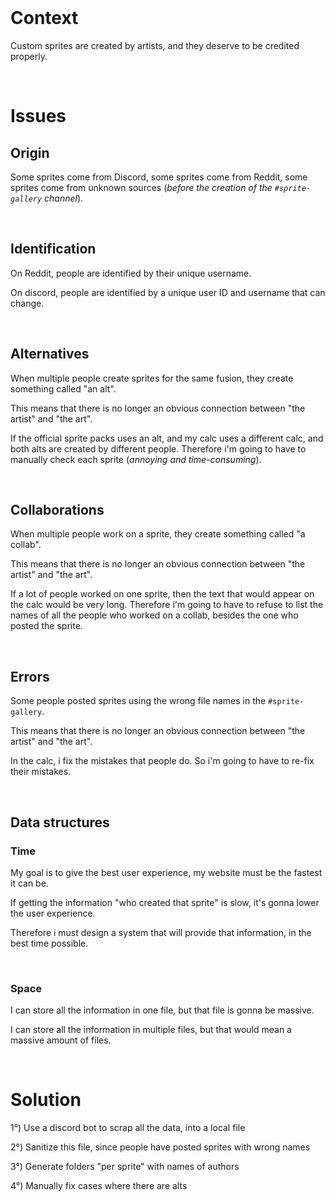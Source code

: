 <br>

# Context

Custom sprites are created by artists, and they deserve to be credited properly.

<br>

# Issues

## Origin

Some sprites come from Discord, some sprites come from Reddit, some sprites come from unknown sources (*before the creation of the `#sprite-gallery` channel*).

<br>

## Identification

On Reddit, people are identified by their unique username.

On discord, people are identified by a unique user ID and username that can change. 


<br>


## Alternatives

When multiple people create sprites for the same fusion, they create something called "an alt".

This means that there is no longer an obvious connection between "the artist" and "the art".

If the official sprite packs uses an alt, and my calc uses a different calc, and both alts are created by different people. Therefore i'm going to have to manually check each sprite (*annoying and time-consuming*).

<br>

## Collaborations

When multiple people work on a sprite, they create something called "a collab".

This means that there is no longer an obvious connection between "the artist" and "the art".

If a lot of people worked on one sprite, then the text that would appear on the calc would be very long. Therefore i'm going to have to refuse to list the names of all the people who worked on a collab, besides the one who posted the sprite.

<br>

## Errors

Some people posted sprites using the wrong file names in the `#sprite-gallery`.

This means that there is no longer an obvious connection between "the artist" and "the art".

In the calc, i fix the mistakes that people do. So i'm going to have to re-fix their mistakes.

<br>

## Data structures

### Time

My goal is to give the best user experience, my website must be the fastest it can be.

If getting the information "who created that sprite" is slow, it's gonna lower the user experience.

Therefore i must design a system that will provide that information, in the best time possible.

<br>

### Space

I can store all the information in one file, but that file is gonna be massive.

I can store all the information in multiple files, but that would mean a massive amount of files.

<br>

# Solution

1°) Use a discord bot to scrap all the data, into a local file

2°) Sanitize this file, since people have posted sprites with wrong names

3°) Generate folders "per sprite" with names of authors

4°) Manually fix cases where there are alts

